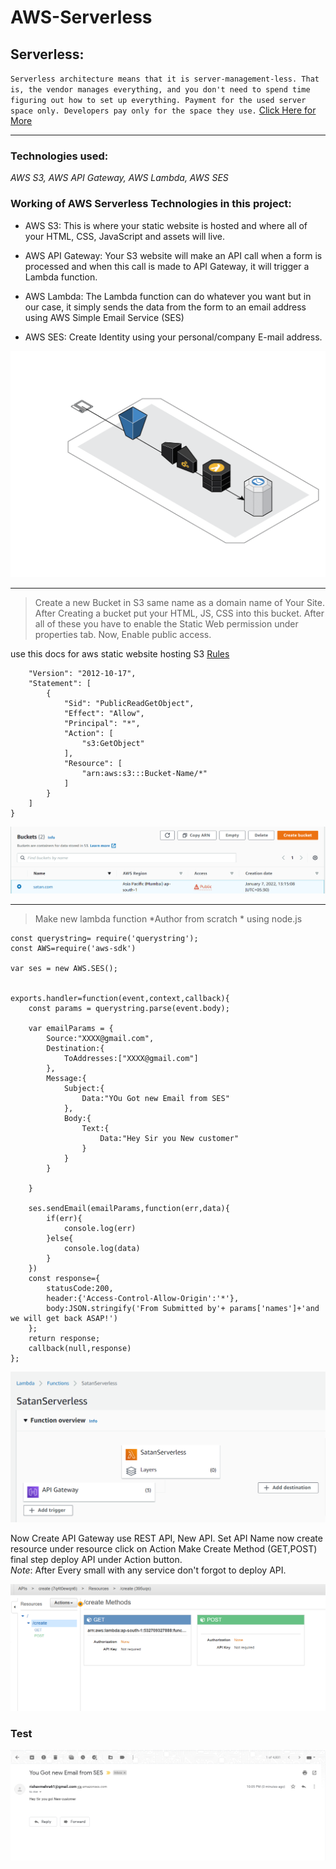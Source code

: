 # AWS-Serverless

## Serverless:
`Serverless architecture means that it is server-management-less. That is, the vendor manages everything, and you don't need to spend time figuring out how to set up everything. Payment for the used server space only. Developers pay only for the space they use.` [Click Here for More](https://www.serverless.com/framework/docs/providers/aws/guide/intro)

---

### Technologies used:
*AWS S3, AWS API Gateway, AWS Lambda, AWS SES*

### Working of AWS Serverless Technologies  in this project:

- AWS S3: This is where your static website is hosted and where all of your HTML, CSS, JavaScript and assets will live.

- AWS API Gateway: Your S3 website will make an API call when a form is processed and when this call is made to API Gateway, it will trigger a Lambda function.

- AWS Lambda: The Lambda function can do whatever you want but in our case, it simply sends the data from the form to an email address using AWS Simple Email Service (SES)

- AWS SES: Create Identity using your personal/company E-mail address.

![](https://github.com/rishavmehra/AWS-Serverless/blob/main/images/serverless%20.png)

---

> Create a new Bucket in S3 same name as a domain name of Your Site. After Creating a bucket put your HTML, JS, CSS into this bucket. After all of these you have to enable the Static Web permission under properties tab. Now, Enable public access.

use this docs for aws static website hosting S3 [Rules](https://docs.aws.amazon.com/AmazonS3/latest/userguide/HostingWebsiteOnS3Setup.html#step4-add-bucket-policy-make-content-public)

```{
    "Version": "2012-10-17",
    "Statement": [
        {
            "Sid": "PublicReadGetObject",
            "Effect": "Allow",
            "Principal": "*",
            "Action": [
                "s3:GetObject"
            ],
            "Resource": [
                "arn:aws:s3:::Bucket-Name/*"
            ]
        }
    ]
}
```
![](https://github.com/rishavmehra/AWS-Serverless/blob/main/images/S3.png)

---

> Make new lambda function *Author from scratch *  using node.js

~~~
const querystring= require('querystring');
const AWS=require('aws-sdk')

var ses = new AWS.SES();


exports.handler=function(event,context,callback){
    const params = querystring.parse(event.body);

    var emailParams = {
        Source:"XXXX@gmail.com",
        Destination:{
            ToAddresses:["XXXX@gmail.com"]
        },
        Message:{
            Subject:{
                Data:"YOu Got new Email from SES"
            },
            Body:{
                Text:{
                    Data:"Hey Sir you New customer"
                }
            }
        }

    }

    ses.sendEmail(emailParams,function(err,data){
        if(err){
            console.log(err)
        }else{
            console.log(data)
        }
    })
    const response={
        statusCode:200,
        header:{'Access-Control-Allow-Origin':'*'},
        body:JSON.stringify('From Submitted by'+ params['names']+'and we will get back ASAP!')
    };
    return response;
    callback(null,response)
};
~~~

![](https://github.com/rishavmehra/AWS-Serverless/blob/main/images/lambda.png)

Now Create API Gateway use REST API, New API. Set API Name now create resource under resource click on Action Make Create Method (GET,POST) final step deploy API under Action button. <br />
*Note*: After Every small with any service don't forgot to deploy API.

![](https://github.com/rishavmehra/AWS-Serverless/blob/main/images/API.png)

### Test
![](https://github.com/rishavmehra/AWS-Serverless/blob/main/images/email.png)


